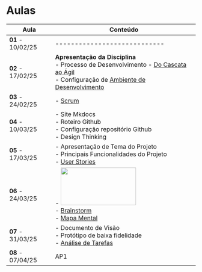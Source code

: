 # Aulas

| Aula                     | Conteúdo  |
| ------------------------ | ---------------------- |
| __01__ - 10/02/25  | ---------------------------- |
| __02__ - 17/02/25 | __Apresentação da Disciplina__  <br> - Processo de Desenvolvimento  - [Do Cascata ao Ágil](../assets/Aulas/Do%20Cascata%20ao%20Ágil%20-%20Front-End.pdf) <br> - Configuração de [Ambiente de Desenvolvimento](https://liveestacio-my.sharepoint.com/:w:/g/personal/00661711722_professores_ibmec_edu_br/EU2fCcJwgTFLvWNyOSUtNWABAykAdvtuiY2eOTitau10zA?e=NyuXZm) |
| __03__ - 24/02/25 | - [Scrum](../assets/Aulas/Mapa+do+Scrum+Framework+utilizado+nas+aulas.pdf) |
| __04__ - 10/03/25 | - Site Mkdocs <br> - Roteiro Github <br> - Configuração repositório Github <br> - Design Thinking|
| __05__ - 17/03/25   | - Apresentação de Tema do Projeto <br> - Principais Funcionalidades do Projeto <br> - [User Stories](../assets/Aulas/Scrum.pdf)  |
| __06__ - 24/03/25   | - <img src="https://lh7-rt.googleusercontent.com/docsz/AD_4nXdKHyFoK-nwhwV0wwRXI8yPIinvwlJqDc4dLjmcGKo1S4U2vMBLySzhUF2DKYEAkdOtSZy-yRXzUHXmDpMNIwhGzKqtkjSDY68h2yPh_NyZ4L5WLAskMnE-Wy-6KamnHr5J2_oxgSet67dIvXUgWg?key=HMoLx71qiGBnt5NdK3Zc1bHf" style="height: 100px; width:200px;"/> <br> - [Brainstorm](../assets/Aulas/O%20processo%20de brainstorm.pdf) <br> - [Mapa Mental](../assets/Aulas/Mapa%20Mental.pdf) |
| __07__ - 31/03/25   | - Documento de Visão <br> - Protótipo de baixa fidelidade <br> - [Análise de Tarefas](../assets/Aulas/Análise%20de%20Tarefas.pdf) |
| __08__ - 07/04/25   | AP1 |
<!--
| __09__ - 03/10/24   | [Avaliação de Interfaces](../assets/Aulas/Avaliação_de_Interfaces.pdf) | 
| __10__ - 10/10/24   | [Introdução ao React](../assets/Aulas/Introducao-ao-Reactjs.pdf) | 
| __11__ - 17/10/24   | App React Vite - [Componentes](../_Disciplina/Roteiros/React/Componentes.md) |
-->

